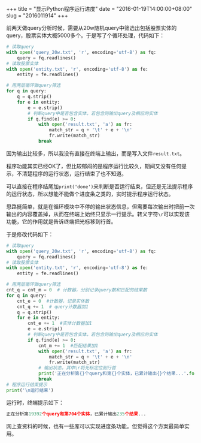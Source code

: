 +++
title = "显示Python程序运行进度"
date = "2016-01-19T14:00:00+08:00"
slug = "2016011914"
+++

前两天做query分析时候，需要从20w随机query中筛选出包括股票实体的query，股票实体大概5000多个。于是写了个循环处理，代码如下：

```python
# 读取query
with open('query_20w.txt', 'r', encoding='utf-8') as fq:
    query = fq.readlines()
# 读取股票实体
with open('entity.txt', 'r', encoding='utf-8') as fe:
    entity = fe.readlines()

# 用两层循环做query筛选
for q in query:
    q = q.strip()
    for e in entity:
        e = e.strip()
        # 判断query中是否包含实体，若包含则输出query及相应的实体
        if q.find(e) >= 0:
            with open('result.txt', 'a') as fr:
                match_str = q + '\t' + e + '\n'
                fr.write(match_str)
            break
```

因为输出比较多，所以我没有直接在终端上输出，而是写入文件`result.txt`。

程序功能其实已经OK了，但比较郁闷的是程序运行比较久，期间又没有任何提示，不清楚程序的运行状态，运行结束了也不知道。

可以直接在程序结尾加`print('done')`来判断是否运行结束，但还是无法提示程序的运行状态，所以想能不能做个进度条之类的，实时提示程序运行状态。

思路挺简单，就是在循环模块中不停的输出状态信息，但需要每次输出时把前一次输出的内容覆盖掉，从而在终端上始终只显示一行提示。转义字符`\r`可以实现该功能，它的作用就是告诉终端把光标移到行首。

于是修改代码如下：

```python
# 读取query
with open('query_20w.txt', 'r', encoding='utf-8') as fq:
    query = fq.readlines()
# 读取股票实体
with open('entity.txt', 'r', encoding='utf-8') as fe:
    entity = fe.readlines()

# 用两层循环做query筛选
cnt_q = cnt_m = 0  # 计数器，分别记录query数和匹配的结果数
for q in query:
    cnt_e = 0  #计数器，记录实体数
    cnt_q += 1  # query计数器加1
    q = q.strip()
    for e in entity:
        cnt_e += 1  #实体计数器加1
        e = e.strip()
        # 判断query中是否包含实体，若包含则输出query及相应的实体
        if q.find(e) >= 0:
            cnt_m += 1  #匹配结果加1
            with open('result.txt', 'a') as fr:
                match_str = q + '\t' + e + '\n'
                fr.write(match_str)
            # 输出状态，其中\r将光标定位到行首
            print('正在分析第{}个query和第{}个实体，已累计输出{}个结果...'.format(cnt_q, cnt_e, cnt_m), end='\r')
            break
# 程序运行结束提示
print('\n运行结束')
```

运行时，终端提示如下：

```python
正在分析第19392个query和第704个实体，已累计输出235个结果...
```

网上查资料的时候，也有一些库可以实现进度条功能。但觉得这个方案最简单实用。

